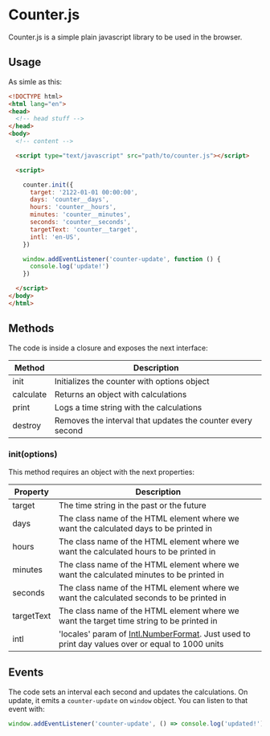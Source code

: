 # Counter.js

Counter.js is a simple plain javascript library to be used in the browser.

## Usage

As simle as this:

```html
<!DOCTYPE html>
<html lang="en">
<head>
  <!-- head stuff -->
</head>
<body>
  <!-- content -->

  <script type="text/javascript" src="path/to/counter.js"></script>

  <script>

    counter.init({
      target: '2122-01-01 00:00:00',
      days: 'counter__days',
      hours: 'counter__hours',
      minutes: 'counter__minutes',
      seconds: 'counter__seconds',
      targetText: 'counter__target',
      intl: 'en-US',
    })

    window.addEventListener('counter-update', function () {
      console.log('update!')
    })

  </script>
</body>
</html>
```

## Methods

The code is inside a closure and exposes the next interface:

| Method | Description |
|-|-|
| init | Initializes the counter with options object |
| calculate | Returns an object with calculations |
| print | Logs a time string with the calculations |
| destroy | Removes the interval that updates the counter every second |

### init(options)

This method requires an object with the next properties:

| Property | Description |
|-|-|
| target | The time string in the past or the future |
| days | The class name of the HTML element where we want the calculated days to be printed in |
| hours | The class name of the HTML element where we want the calculated hours to be printed in |
| minutes | The class name of the HTML element where we want the calculated minutes to be printed in |
| seconds | The class name of the HTML element where we want the calculated seconds to be printed in |
| targetText | The class name of the HTML element where we want the target time string to be printed in |
| intl | 'locales' param of [Intl.NumberFormat](https://developer.mozilla.org/es/docs/Web/JavaScript/Referencia/Objetos_globales/NumberFormat). Just used to print day values over or equal to 1000 units |

## Events

The code sets an interval each second and updates the calculations. On update, it emits a `counter-update` on `window` object. You can listen to that event with:

```javascript
window.addEventListener('counter-update', () => console.log('updated!'))
```

